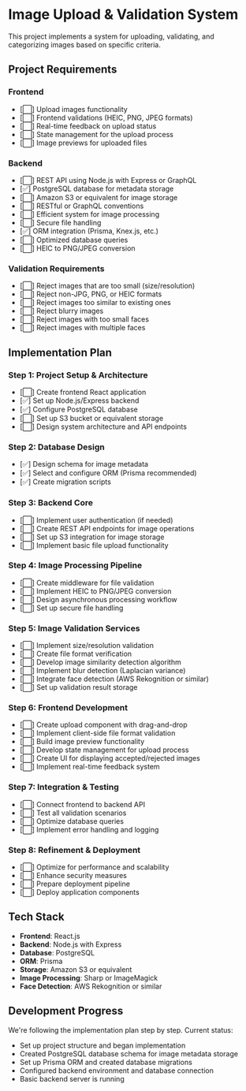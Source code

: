 # Image Upload & Validation System

This project implements a system for uploading, validating, and categorizing images based on specific criteria.

## Project Requirements

### Frontend

- [⬜] Upload images functionality
- [⬜] Frontend validations (HEIC, PNG, JPEG formats)
- [⬜] Real-time feedback on upload status
- [⬜] State management for the upload process
- [⬜] Image previews for uploaded files

### Backend

- [⬜] REST API using Node.js with Express or GraphQL
- [✅] PostgreSQL database for metadata storage
- [⬜] Amazon S3 or equivalent for image storage
- [⬜] RESTful or GraphQL conventions
- [⬜] Efficient system for image processing
- [⬜] Secure file handling
- [✅] ORM integration (Prisma, Knex.js, etc.)
- [⬜] Optimized database queries
- [⬜] HEIC to PNG/JPEG conversion

### Validation Requirements

- [⬜] Reject images that are too small (size/resolution)
- [⬜] Reject non-JPG, PNG, or HEIC formats
- [⬜] Reject images too similar to existing ones
- [⬜] Reject blurry images
- [⬜] Reject images with too small faces
- [⬜] Reject images with multiple faces

## Implementation Plan

### Step 1: Project Setup & Architecture

- [⬜] Create frontend React application
- [✅] Set up Node.js/Express backend
- [✅] Configure PostgreSQL database
- [⬜] Set up S3 bucket or equivalent storage
- [⬜] Design system architecture and API endpoints

### Step 2: Database Design

- [✅] Design schema for image metadata
- [✅] Select and configure ORM (Prisma recommended)
- [✅] Create migration scripts

### Step 3: Backend Core

- [⬜] Implement user authentication (if needed)
- [⬜] Create REST API endpoints for image operations
- [⬜] Set up S3 integration for image storage
- [⬜] Implement basic file upload functionality

### Step 4: Image Processing Pipeline

- [⬜] Create middleware for file validation
- [⬜] Implement HEIC to PNG/JPEG conversion
- [⬜] Design asynchronous processing workflow
- [⬜] Set up secure file handling

### Step 5: Image Validation Services

- [⬜] Implement size/resolution validation
- [⬜] Create file format verification
- [⬜] Develop image similarity detection algorithm
- [⬜] Implement blur detection (Laplacian variance)
- [⬜] Integrate face detection (AWS Rekognition or similar)
- [⬜] Set up validation result storage

### Step 6: Frontend Development

- [⬜] Create upload component with drag-and-drop
- [⬜] Implement client-side file format validation
- [⬜] Build image preview functionality
- [⬜] Develop state management for upload process
- [⬜] Create UI for displaying accepted/rejected images
- [⬜] Implement real-time feedback system

### Step 7: Integration & Testing

- [⬜] Connect frontend to backend API
- [⬜] Test all validation scenarios
- [⬜] Optimize database queries
- [⬜] Implement error handling and logging

### Step 8: Refinement & Deployment

- [⬜] Optimize for performance and scalability
- [⬜] Enhance security measures
- [⬜] Prepare deployment pipeline
- [⬜] Deploy application components

## Tech Stack

- **Frontend**: React.js
- **Backend**: Node.js with Express
- **Database**: PostgreSQL
- **ORM**: Prisma
- **Storage**: Amazon S3 or equivalent
- **Image Processing**: Sharp or ImageMagick
- **Face Detection**: AWS Rekognition or similar

## Development Progress

We're following the implementation plan step by step. Current status:

- Set up project structure and began implementation
- Created PostgreSQL database schema for image metadata storage
- Set up Prisma ORM and created database migrations
- Configured backend environment and database connection
- Basic backend server is running
